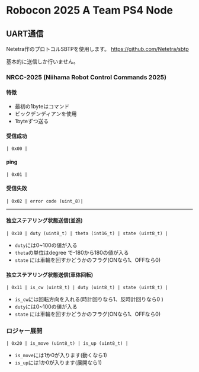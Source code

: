 # Robocon 2025 A Team PS4 Node

## UART通信
Netetra作のプロトコルSBTPを使用します。
https://github.com/Netetra/sbtp

基本的に送信しか行いません。

### NRCC-2025 (Niihama Robot Control Commands 2025)
#### 特徴
- 最初の1byteはコマンド
- ビックデンディアンを使用
- 1byteずつ送る

#### 受信成功
```
| 0x00 |
```

#### ping
```
| 0x01 |
```

#### 受信失敗
```
| 0x02 | error code (uint_8)|
```

---

#### 独立ステアリング状態送信(並進)
```
| 0x10 | duty (uint8_t) | theta (int16_t) | state (uint8_t) |
```
- `duty`には0~100の値が入る
- `theta`の単位はdegree で-180から180の値が入る
- `state` には車輪を回すかどうかのフラグ(ONなら1、OFFなら0)

#### 独立ステアリング状態送信(車体回転)
```
| 0x11 | is_cw (uint8_t) | duty (uint8_t) | state (uint8_t) |
```
- `is_cw`には回転方向を入れる(時計回りなら1、反時計回りなら0 )
- `duty`には0~100の値が入る
- `state` には車輪を回すかどうかのフラグ(ONなら1、OFFなら0)

### ロジャー展開
```
| 0x20 | is_move (uint8_t) | is_up (uint8_t) | 
```
- `is_move`には1か0が入ります(動くなら1)
- `is_up`には1か0が入ります(展開なら1)

